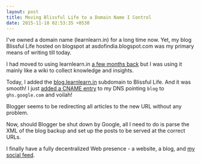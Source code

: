 ```yaml
---
layout: post
title: Moving Blissful Life to a Domain Name I Control
date: 2015-11-18 02:53:35 +0530
---
```

I've owned a domain name (learnlearn.in) for a long time now. Yet, my blog Blissful Life hosted on blogspot at asdofindia.blogspot.com was my primary means of writing till today.

I had moved to using learnlearn.in [a few months back](http://learnlearn.in/keep-in-touch/) but I was using it mainly like a wiki to collect knowledge and insights.

Today, I added the [blog.learnlearn.in](http://blog.learnlearn.in) subdomain to Blissful Life. And it was smooth! I just [added a CNAME entry](https://support.google.com/blogger/troubleshooter/1233381) to my DNS pointing `blog` to `ghs.google.com` and voilah!

Blogger seems to be redirecting all articles to the new URL without any problem.

Now, should Blogger be shut down by Google, all I need to do is parse the XML of the blog backup and set up the posts to be served at the correct URLs.

I finally have a fully decentralized Web presence - a website, a blog, and [my social feed](../social-feed/). 
